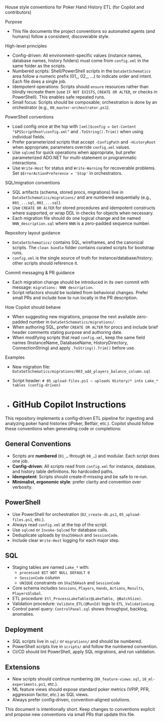 ﻿House style conventions for Poker Hand History ETL (for Copilot and contributors)

Purpose
- This file documents the project conventions so automated agents (and humans) follow a consistent, discoverable style.

High-level principles
- Config-driven: All environment-specific values (instance names, database names, history folders) must come from `config.xml` in the same folder as the scripts.
- Numbered scripts: Shell/PowerShell scripts in the `DataSetSchematics` area follow a numeric prefix (01_, 02_, ...) to indicate order and intent. Each file does a single job.
- Idempotent operations: Scripts should `ensure` resources rather than blindly recreate them (use `IF NOT EXISTS`, `CREATE OR ALTER`, or checks in PowerShell). This enables safe repeated runs.
- Small focus: Scripts should be composable; orchestration is done by an orchestrator (e.g., `08_master-orchestrator.ps1`).

PowerShell conventions
- Load config once at the top with `[xml]$config = Get-Content "$PSScriptRoot\config.xml"` and `.ToString().Trim()` when using individual fields.
- Prefer parameterized scripts that accept `-ConfigPath` and `-HistoryRoot` when appropriate; parameters override `config.xml` values.
- Use `sqlcmd` for quick operations when appropriate, but prefer parameterized ADO.NET for multi-statement or programmatic interactions.
- Use `Write-Host` for status and `Write-Warning` for recoverable problems. Set `$ErrorActionPreference = 'Stop'` in orchestrators.

SQL/migration conventions
- SQL artifacts (schema, stored procs, migrations) live in `DataSetSchematics/migrations/` and are numbered sequentially (e.g., `001_...sql`, `002_...sql`).
- Use `CREATE OR ALTER` for stored procedures and idempotent constructs where supported, or wrap DDL in checks for objects when necessary.
- Each migration file should do one logical change and be named `NNN_description.sql` where `NNN` is a zero-padded sequence number.

Repository layout guidance
- `DataSetSchematics/` contains SQL, wireframes, and the canonical scripts. The `clean bundle` folder contains curated scripts for bootstrap runs.
- `config.xml` is the single source of truth for instance/database/history; other scripts should reference it.

Commit messaging & PR guidance
- Each migration change should be introduced in its own commit with message: `migrations: NNN description`.
- Script refactors should be isolated from behavioral changes. Prefer small PRs and include how to run locally in the PR description.

How Copilot should behave
- When suggesting new migrations, propose the next available zero-padded number in `DataSetSchematics/migrations/`.
- When authoring SQL, prefer `CREATE OR ALTER` for procs and include brief header comments stating purpose and authoring date.
- When modifying scripts that read `config.xml`, keep the same field names (InstanceName, DatabaseName, HistoryDirectory, ConnectionString) and apply `.ToString().Trim()` before use.

Examples
- New migration file: `DataSetSchematics/migrations/003_add_players_balance_column.sql`
- Script header: `# 05_upload-files.ps1 — uploads History/* into Lake_* tables (config-driven)`

- # GitHub Copilot Instructions

This repository implements a config‑driven ETL pipeline for ingesting and analyzing poker hand histories (iPoker, Betfair, etc.). Copilot should follow these conventions when generating code or completions:

## General Conventions
- Scripts are **numbered** (`01_…` through `08_…`) and modular. Each script does one job.
- **Config‑driven**: All scripts read from `config.xml` for instance, database, and history table definitions. No hardcoded paths.
- **Idempotent**: Scripts should create‑if‑missing and be safe to re‑run.
- **Minimalist, ergonomic style**: prefer clarity and convention over verbosity.

## PowerShell
- Use PowerShell for orchestration (`02_create-db.ps1`, `05_upload-files.ps1`, etc.).
- Always read `config.xml` at the top of the script.
- Use `sqlcmd` or `Invoke‑Sqlcmd` for database calls.
- Deduplicate uploads by `Sha256Hash` and `SessionCode`.
- Include clear `Write-Host` logging for each major step.

## SQL
- Staging tables are named `Lake_*` with:
  - `processed BIT NOT NULL DEFAULT 0`
  - `SessionCode` column
  - `UNIQUE` constraints on `Sha256Hash` and `SessionCode`
- Core schema includes `Sessions`, `Players`, `Hands`, `Actions`, `Results`, `PlayersGlobal`.
- ETL procedure: `Etl_ProcessLakeTable(@LakeTable, @BatchSize)`.
- Validation procedure: `Validate_ETL(@RunId)` logs to `ETL_ValidationLog`.
- Control panel query: `ControlPanel.sql` shows throughput, backlog, anomalies.

## Deployment
- SQL scripts live in `sql/` or `migrations/` and should be numbered.
- PowerShell scripts live in `scripts/` and follow the numbered convention.
- CI/CD should lint PowerShell, apply SQL migrations, and run validation.

## Extensions
- New scripts should continue numbering (`09_feature-views.sql`, `10_ml-experiments.ps1`, etc.).
- ML feature views should expose standard poker metrics (VPIP, PFR, aggression factor, etc.) as SQL views.
- Always prefer config‑driven, convention‑aligned solutions.


This document is intentionally short. Keep changes to conventions explicit and propose new conventions via small PRs that update this file.
